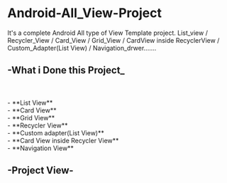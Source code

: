 # Android-All_View-Project
It's a complete Android All type of View Template project. List_view / Recycler_View / Card_View / Grid_View / CardView inside RecyclerView / Custom_Adapter(List View) / Navigation_drwer....... 

## -What i Done this Project_

<br/>
<br/>
- **List View** <br/>
- **Card View** <br/>
- **Grid View** <br/>
- **Recycler View** <br/>
- **Custom adapter(List View)** <br/>
- **Card View inside Recycler View**  <br/>
- **Navigation View** <br/>

## -**Project View**-
